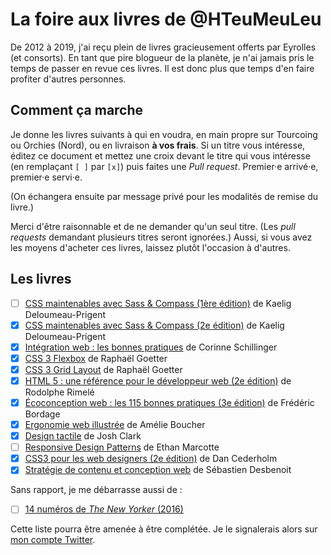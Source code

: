 # La foire aux livres de @HTeuMeuLeu

De 2012 à 2019, j'ai reçu plein de livres gracieusement offerts par Eyrolles (et consorts). En tant que pire blogueur de la planète, je n'ai jamais pris le temps de passer en revue ces livres. Il est donc plus que temps d'en faire profiter d'autres personnes.

## Comment ça marche

Je donne les livres suivants à qui en voudra, en main propre sur Tourcoing ou Orchies (Nord), ou en livraison **à vos frais**. Si un titre vous intéresse, éditez ce document et mettez une croix devant le titre qui vous intéresse (en remplaçant `[ ]` par `[x]`) puis faites une _Pull request_. Premier·e arrivé·e, premier·e servi·e.

(On échangera ensuite par message privé pour les modalités de remise du livre.)

Merci d'être raisonnable et de ne demander qu'un seul titre. (Les _pull requests_ demandant plusieurs titres seront ignorées.) Aussi, si vous avez les moyens d'acheter ces livres, laissez plutôt l'occasion à d'autres.


## Les livres

- [ ] [CSS maintenables avec Sass & Compass (1ère édition)](https://www.eyrolles.com/Informatique/Livre/css-maintenables-avec-sass-et-compass-9782212136401/) de Kaelig Deloumeau-Prigent
- [x] [CSS maintenables avec Sass & Compass (2e édition)](https://www.eyrolles.com/Informatique/Livre/css-maintenables-avec-sass-et-compass-9782212136401/) de Kaelig Deloumeau-Prigent
- [x] [Intégration web : les bonnes pratiques](https://www.eyrolles.com/Informatique/Livre/integration-web-les-bonnes-pratiques-9782212133707/) de Corinne Schillinger
- [X] [CSS 3 Flexbox](https://www.eyrolles.com/Informatique/Livre/css-3-flexbox-9782212143638/) de Raphaël Goetter
- [x] [CSS 3 Grid Layout](https://www.eyrolles.com/Informatique/Livre/css-3-grid-layout-9782212676839/) de Raphaël Goetter
- [x] [HTML 5 : une référence pour le développeur web (2e édition)](https://www.eyrolles.com/Informatique/Livre/html-5-9782212143652/) de Rodolphe Rimelé
- [x] [Écoconception web : les 115 bonnes pratiques (3e édition)](https://www.eyrolles.com/Informatique/Livre/ecoconception-web-les-115-bonnes-pratiques-9782212678062/) de Frédéric Bordage
- [x] [Ergonomie web illustrée](https://www.eyrolles.com/Informatique/Livre/ergonomie-web-illustree-9782212126952/) de Amélie Boucher
- [x] [Design tactile](https://www.eyrolles.com/Informatique/Livre/design-tactile-9782212143911/) de Josh Clark
- [ ] [Responsive Design Patterns](https://www.eyrolles.com/Informatique/Livre/responsive-design-patterns-9782212117660/) de Ethan Marcotte
- [x] [CSS3 pour les web designers (2e édition)](https://www.eyrolles.com/Informatique/Livre/css3-pour-les-web-designers-9782212117653/) de Dan Cederholm
- [x] [Stratégie de contenu et conception web](https://www.editions-eni.fr/livre/strategie-de-contenu-et-conception-web-les-etapes-a-suivre-pour-bien-demarrer-9782746080331) de Sébastien Desbenoit

Sans rapport, je me débarrasse aussi de :

- [ ] [14 numéros de _The New Yorker_ (2016)](https://i.imgur.com/Yg8wjen.jpg)

Cette liste pourra être amenée à être complétée. Je le signalerais alors sur [mon compte Twitter](https://www.twitter.com/HTeuMeuLeu).
